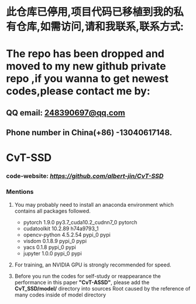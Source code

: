 # 此仓库已停用,项目代码已移植到我的私有仓库,如需访问,请和我联系,联系方式:
# The repo has been dropped and moved to my new github private repo ,if you wanna to get newest codes,please contact me by:
## QQ email: 248390697@qq.com
## Phone number in China(+86) -13040617148.

# CvT-SSD

### code-website: *https://github.com/albert-jin/CvT-SSD*

### Mentions

1. You may probably need to install an anaconda environment which contains all packages followed.
    - pytorch                   1.9.0           py3.7_cuda10.2_cudnn7_0    pytorch
    - cudatoolkit               10.2.89              h74a9793_1
    - opencv-python             4.5.2.54                 pypi_0    pypi
    - visdom                    0.1.8.9                  pypi_0    pypi
    - yacs                      0.1.8                    pypi_0    pypi
    - jupyter                   1.0.0                    pypi_0    pypi
    

2. For training, an NVIDIA GPU is strongly recommended for speed.


3. Before you run the codes for self-study or reappearance the performance in this paper **"CvT-ASSD"**,
please add the **CvT_SSD/model/** directory into sources Root caused by the reference of many codes 
inside of model directory 
   

